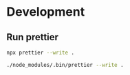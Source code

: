 # Development

## Run prettier

```bash
npx prettier --write .
```

```bash
./node_modules/.bin/prettier --write .
```
